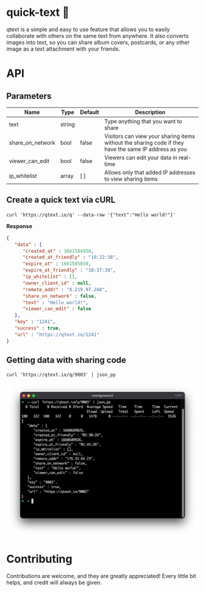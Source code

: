 # quick-text 📠

qtext is a simple and easy to use feature that allows you to easily collaborate with others on the same text from anywhere. It also converts images into text, so you can share album covers, postcards, or any other image as a text attachment with your friends.

# API

## Parameters

|Name|Type|Default|Description|
|-----|----|-------|-----------|
|text|string||Type anything that you want to share|
|share_on_network|bool|false|Visitors can view your sharing items without the sharing code if they have the same IP address as you|
|viewer_can_edit|bool|false|Viewers can edit your data in real-time|
|ip_whitelist|array|[ ]|Allows only that added IP addresses to view sharing items|

## Create a quick text via cURL

```curl
curl 'https://qtext.io/q' --data-raw '{"text":"Hello world!"}'
```

**Response**
```json
{
   "data" : {
      "created_at" : 1661584958,
      "created_at_friendly" : "10:22:38",
      "expire_at" : 1661585858,
      "expire_at_friendly" : "10:37:38",
      "ip_whitelist" : [],
      "owner_client_id" : null,
      "remote_addr" : "8.219.97.248",
      "share_on_network" : false,
      "text" : "Hello world!",
      "viewer_can_edit" : false
   },
   "key" : "1241",
   "success" : true,
   "url" : "https://qtext.io/1241"
}
```

## Getting data with sharing code
```curl
curl 'https://qtext.io/q/9003' | json_pp
```
![Test](/assets/api-get.png)


# Contributing

Contributions are welcome, and they are greatly appreciated! Every
little bit helps, and credit will always be given.
